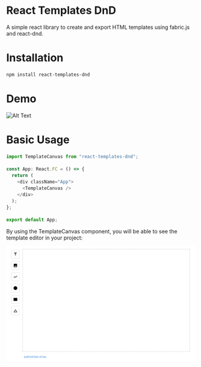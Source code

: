 # React Templates DnD

A simple react library to create and export HTML templates using fabric.js and react-dnd.

# Installation

```bash
npm install react-templates-dnd
```

# Demo

![Alt Text](./src/assets/react-templates-dnd-demo.gif)

# Basic Usage

```javascript
import TemplateCanvas from "react-templates-dnd";

const App: React.FC = () => {
  return (
    <div className="App">
      <TemplateCanvas />
    </div>
  );
};

export default App;
```

By using the TemplateCanvas component, you will be able to see the template editor in your project:

![Alt Text](./src/assets/react-templates-dnd.png)
